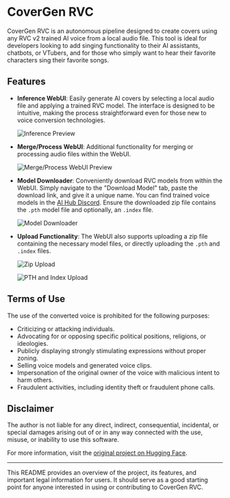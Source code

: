 

# CoverGen RVC

CoverGen RVC is an autonomous pipeline designed to create covers using any RVC v2 trained AI voice from a local audio file. This tool is ideal for developers looking to add singing functionality to their AI assistants, chatbots, or VTubers, and for those who simply want to hear their favorite characters sing their favorite songs.

## Features

- **Inference WebUI**: Easily generate AI covers by selecting a local audio file and applying a trained RVC model. The interface is designed to be intuitive, making the process straightforward even for those new to voice conversion technologies.
  
  ![Inference Preview](https://github.com/user-attachments/assets/634f067d-c340-4594-953c-f75c7d1dbc93)

- **Merge/Process WebUI**: Additional functionality for merging or processing audio files within the WebUI.

  ![Merge/Process WebUI Preview](https://github.com/user-attachments/assets/9ad68ad5-a7b5-49b7-88aa-b0def0407875)

- **Model Downloader**: Conveniently download RVC models from within the WebUI. Simply navigate to the "Download Model" tab, paste the download link, and give it a unique name. You can find trained voice models in the [AI Hub Discord](https://discord.gg/aihub). Ensure the downloaded zip file contains the `.pth` model file and optionally, an `.index` file.

  ![Model Downloader](https://github.com/user-attachments/assets/9141cdc3-3600-479a-b4e8-08559704321c)

- **Upload Functionality**: The WebUI also supports uploading a zip file containing the necessary model files, or directly uploading the `.pth` and `.index` files.

  ![Zip Upload](https://github.com/user-attachments/assets/109f4935-8ad8-4880-a9bc-b059d4133ce2)

  ![PTH and Index Upload](https://github.com/user-attachments/assets/b8c2e7fd-bd31-4f46-8a8b-d8b29b15aa02)

## Terms of Use

The use of the converted voice is prohibited for the following purposes:

- Criticizing or attacking individuals.
- Advocating for or opposing specific political positions, religions, or ideologies.
- Publicly displaying strongly stimulating expressions without proper zoning.
- Selling voice models and generated voice clips.
- Impersonation of the original owner of the voice with malicious intent to harm others.
- Fraudulent activities, including identity theft or fraudulent phone calls.

## Disclaimer

The author is not liable for any direct, indirect, consequential, incidental, or special damages arising out of or in any way connected with the use, misuse, or inability to use this software.

For more information, visit the [original project on Hugging Face](https://huggingface.co/spaces/Politrees/CoverGen-RVC).

---

This README provides an overview of the project, its features, and important legal information for users. It should serve as a good starting point for anyone interested in using or contributing to CoverGen RVC.
